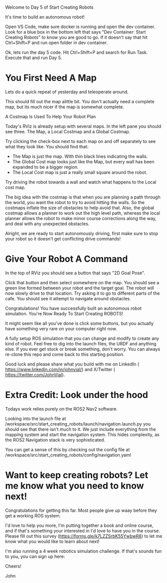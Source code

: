 Welcome to Day 5 of Start Creating Robots 

It's time to build an autonomous robot!



Open VS Code, make sure docker is running and open the dev container. Look for a blue box in the bottom left that says "Dev Container: Start Creating Robots" to know you are good to go. If it doesn't say that hit Ctrl+Shift+P and run open folder in dev container.

Ok, lets run the day 5 code. Hit Ctrl+Shift+P and search for Run Task. Execute that and run Day 5. 

# You First Need A Map

Lets do a quick repeat of yesterday and teleoperate around. 

This should fill out the map alittle bit. You don't actually need a complete map, but its much nicer if the map is somewhat complete.

A Costmap Is Used To Help Your Robot Plan

Today's RViz is already setup with several maps. In the left pane you should see three. The Map, a Local Costmap and a Global Costmap.

Try clicking the check-box next to each map on and off separately to see what they look like. You should find that: 

- The Map is just the map. With thin black lines indicating the walls. 
- The Global Cost map looks just like the Map, but every wall has been expanded to be a bigger region. 
- The Local Cost map is just a really small square around the robot. 

Try driving the robot towards a wall and watch what happens to the Local cost map.

The big idea with the costmap is that when you are planning a path through the world, you want the robot to try to avoid hitting the walls. So the costmaps inflate the size of obstacles to help avoid that. Also, the global costmap allows a planner to work out the high level path, whereas the local planner allows the robot to make minor course corrections along the way, and deal with any unexpected obstacles. 

Alright, we are ready to start autonomously driving, first make sure to stop your robot so it doesn't get conflicting drive commands!

# Give Your Robot A Command

In the top of RViz you should see a button that says "2D Goal Pose". 

Click that button and then select somewhere on the map. You should see a green line formed between your robot and the target goal. The robot will now slowly drive to that location. Try asking it to go to different parts of the cafe. You should see it attempt to navigate around obstacles. 

Congratulations! You have successfully built an autonomous robot simulation.
You're Now Ready To Start Creating ROBOTS! 

It might seem like all you've done is click some buttons, but you actually have something very rare on your computer right now. 

A fully setup ROS simulation that you can change and modify to create any kind of robot. Feel free to dig into the launch files, the URDF and anything else. If you ever get stuck or break something, don't worry. You can always re-clone this repo and come back to this starting position. 

Good luck and please share what you build with me on LinkedIn (​https://www.linkedin.com/in/johnvial/​) and X/Twitter (​https://twitter.com/JohnVial​).


# Extra Credit: Look under the hood

Todays work relies purely on the ROS2 Nav2 software. 

Looking into the launch file at /workspace/src/start_creating_robots/launch/navigation.launch.py you should see that there isn't much to it. We just include everything from the mapping system and start the navigation system. This hides complexity, as the ROS2 Navigation stack is very sophisticated. 

You can get a sense of this by checking out the config file at /workspace/src/start_creating_robots/config/navigation.yaml

# Want to keep creating robots? Let me know what you need to know next!

Congratulations for getting this far. Most people give up waay before they get a working ROS system. 

I'd love to help you more, I'm putting together a book and online course, and if that's something your interested in I'd love to have you in the course. Please fill out this survey (​https://forms.gle/k7LZZSrbK55YwbwR8​) to let me know what you would like to learn about next!

I'm also running a 4 week robotics simulation challenge. If that's sounds fun to you, you can sign up here: 



Cheers!

John
